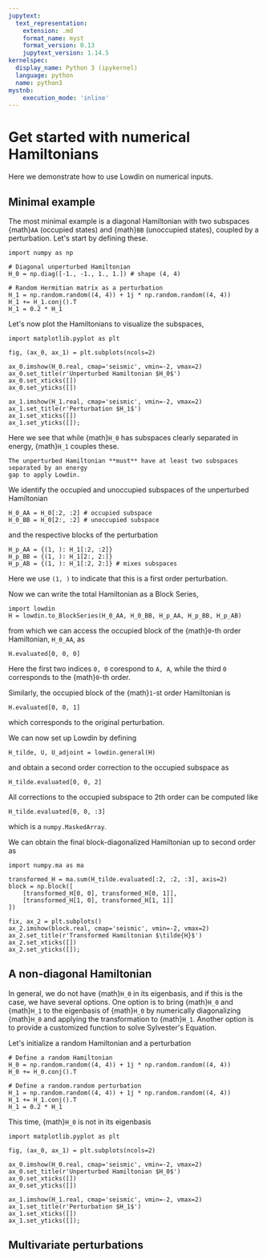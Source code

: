 ```yaml
---
jupytext:
  text_representation:
    extension: .md
    format_name: myst
    format_version: 0.13
    jupytext_version: 1.14.5
kernelspec:
  display_name: Python 3 (ipykernel)
  language: python
  name: python3
mystnb:
    execution_mode: 'inline'
---
```

# Get started with numerical Hamiltonians

Here we demonstrate how to use Lowdin on numerical inputs.
## Minimal example

The most minimal example is a diagonal Hamiltonian with two subspaces
{math}`AA` (occupied states) and {math}`BB` (unoccupied states), coupled by a perturbation.
Let's start by defining these.

```{code-cell} ipython3
import numpy as np

# Diagonal unperturbed Hamiltonian
H_0 = np.diag([-1., -1., 1., 1.]) # shape (4, 4)

# Random Hermitian matrix as a perturbation
H_1 = np.random.random((4, 4)) + 1j * np.random.random((4, 4))
H_1 += H_1.conj().T
H_1 = 0.2 * H_1
```

Let's now plot the Hamiltonians to visualize the subspaces,
```{code-cell} ipython3
import matplotlib.pyplot as plt

fig, (ax_0, ax_1) = plt.subplots(ncols=2)

ax_0.imshow(H_0.real, cmap='seismic', vmin=-2, vmax=2)
ax_0.set_title(r'Unperturbed Hamiltonian $H_0$')
ax_0.set_xticks([])
ax_0.set_yticks([])

ax_1.imshow(H_1.real, cmap='seismic', vmin=-2, vmax=2)
ax_1.set_title(r'Perturbation $H_1$')
ax_1.set_xticks([])
ax_1.set_yticks([]);
```
Here we see that while {math}`H_0` has subspaces clearly separated in energy, {math}`H_1`
couples these.

```{important}
The unperturbed Hamiltonian **must** have at least two subspaces separated by an energy
gap to apply Lowdin.
```

We identify the occupied and unoccupied subspaces of the unperturbed Hamiltonian
```{code-cell} ipython3
H_0_AA = H_0[:2, :2] # occupied subspace
H_0_BB = H_0[2:, :2] # unoccupied subspace
```
and the respective blocks of the perturbation
```{code-cell} ipython3
H_p_AA = {(1, ): H_1[:2, :2]}
H_p_BB = {(1, ): H_1[2:, 2:]}
H_p_AB = {(1, ): H_1[:2, 2:]} # mixes subspaces
```
Here we use `(1, )` to indicate that this is a first order perturbation.

Now we can write the total Hamiltonian as a Block Series,
```{code-cell} ipython3
import lowdin
H = lowdin.to_BlockSeries(H_0_AA, H_0_BB, H_p_AA, H_p_BB, H_p_AB)
```
from which we can access the occupied block of the {math}`0`-th order
Hamiltonian, `H_0_AA`, as
```{code-cell} ipython3
H.evaluated[0, 0, 0]
```
Here the first two indices `0, 0` corespond to `A, A`, while the third `0` corresponds
to the {math}`0`-th order.

Similarly, the occupied block of the {math}`1`-st order Hamiltonian is
```{code-cell} ipython3
H.evaluated[0, 0, 1]
```
which corresponds to the original perturbation.

We can now set up Lowdin by defining
```{code-cell} ipython3
H_tilde, U, U_adjoint = lowdin.general(H)
```
and obtain a second order correction to the occupied subspace as
```{code-cell} ipython3
H_tilde.evaluated[0, 0, 2]
```

All corrections to the occupied subspace to 2th order can be computed like
```{code-cell} ipython3
H_tilde.evaluated[0, 0, :3]
```
which is a `numpy.MaskedArray`.

We can obtain the final block-diagonalized Hamiltonian up to second order as
```{code-cell} ipython3
import numpy.ma as ma

transformed_H = ma.sum(H_tilde.evaluated[:2, :2, :3], axis=2)
block = np.block([
    [transformed_H[0, 0], transformed_H[0, 1]],
    [transformed_H[1, 0], transformed_H[1, 1]]
])

fix, ax_2 = plt.subplots()
ax_2.imshow(block.real, cmap='seismic', vmin=-2, vmax=2)
ax_2.set_title(r'Transformed Hamiltonian $\tilde{H}$')
ax_2.set_xticks([])
ax_2.set_yticks([]);
```

## A non-diagonal Hamiltonian

In general, we do not have {math}`H_0` in its eigenbasis, and if this is the case, we have
several options.
One option is to bring {math}`H_0` and {math}`H_1` to the eigenbasis of {math}`H_0` by
numerically diagonalizing {math}`H_0` and applying the transformation to {math}`H_1`.
Another option is to provide a customized function to solve Sylvester's Equation.

Let's initialize a random Hamiltonian and a perturbation
```{code-cell} ipython3
# Define a random Hamiltonian
H_0 = np.random.random((4, 4)) + 1j * np.random.random((4, 4))
H_0 += H_0.conj().T

# Define a random.random perturbation
H_1 = np.random.random((4, 4)) + 1j * np.random.random((4, 4))
H_1 += H_1.conj().T
H_1 = 0.2 * H_1
```

This time, {math}`H_0` is not in its eigenbasis
```{code-cell} ipython3
import matplotlib.pyplot as plt

fig, (ax_0, ax_1) = plt.subplots(ncols=2)

ax_0.imshow(H_0.real, cmap='seismic', vmin=-2, vmax=2)
ax_0.set_title(r'Unperturbed Hamiltonian $H_0$')
ax_0.set_xticks([])
ax_0.set_yticks([])

ax_1.imshow(H_1.real, cmap='seismic', vmin=-2, vmax=2)
ax_1.set_title(r'Perturbation $H_1$')
ax_1.set_xticks([])
ax_1.set_yticks([]);
```

## Multivariate perturbations
